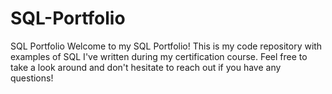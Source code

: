 # SQL-Portfolio
SQL Portfolio
Welcome to my SQL Portfolio! This is my code repository with examples of SQL I've written during my certification course. Feel free to take a look around and don't hesitate to reach out if you have any questions!

